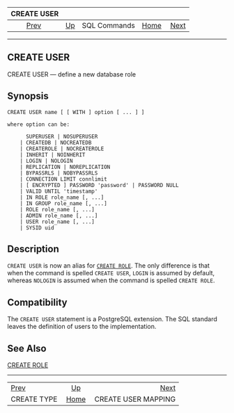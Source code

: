 <!--?xml version="1.0" encoding="UTF-8" standalone="no"?-->

|                 CREATE USER                |                                        |              |                                                       |                                                           |
| :----------------------------------------: | :------------------------------------- | :----------: | ----------------------------------------------------: | --------------------------------------------------------: |
| [Prev](sql-createtype.html "CREATE TYPE")  | [Up](sql-commands.html "SQL Commands") | SQL Commands | [Home](index.html "PostgreSQL 17devel Documentation") |  [Next](sql-createusermapping.html "CREATE USER MAPPING") |

***

[]()

## CREATE USER

CREATE USER — define a new database role

## Synopsis

    CREATE USER name [ [ WITH ] option [ ... ] ]

    where option can be:

          SUPERUSER | NOSUPERUSER
        | CREATEDB | NOCREATEDB
        | CREATEROLE | NOCREATEROLE
        | INHERIT | NOINHERIT
        | LOGIN | NOLOGIN
        | REPLICATION | NOREPLICATION
        | BYPASSRLS | NOBYPASSRLS
        | CONNECTION LIMIT connlimit
        | [ ENCRYPTED ] PASSWORD 'password' | PASSWORD NULL
        | VALID UNTIL 'timestamp'
        | IN ROLE role_name [, ...]
        | IN GROUP role_name [, ...]
        | ROLE role_name [, ...]
        | ADMIN role_name [, ...]
        | USER role_name [, ...]
        | SYSID uid

## Description

`CREATE USER` is now an alias for [`CREATE ROLE`](sql-createrole.html "CREATE ROLE"). The only difference is that when the command is spelled `CREATE USER`, `LOGIN` is assumed by default, whereas `NOLOGIN` is assumed when the command is spelled `CREATE ROLE`.

## Compatibility

The `CREATE USER` statement is a PostgreSQL extension. The SQL standard leaves the definition of users to the implementation.

## See Also

[CREATE ROLE](sql-createrole.html "CREATE ROLE")

***

|                                            |                                                       |                                                           |
| :----------------------------------------- | :---------------------------------------------------: | --------------------------------------------------------: |
| [Prev](sql-createtype.html "CREATE TYPE")  |         [Up](sql-commands.html "SQL Commands")        |  [Next](sql-createusermapping.html "CREATE USER MAPPING") |
| CREATE TYPE                                | [Home](index.html "PostgreSQL 17devel Documentation") |                                       CREATE USER MAPPING |
